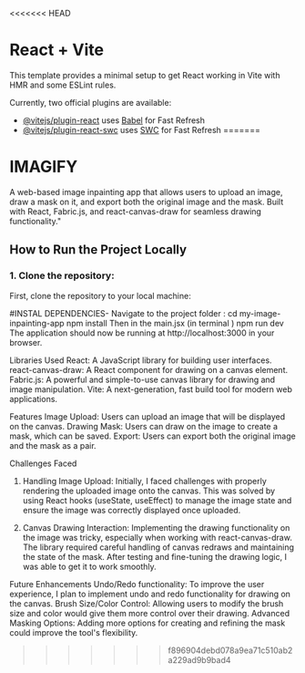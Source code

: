 <<<<<<< HEAD
# React + Vite

This template provides a minimal setup to get React working in Vite with HMR and some ESLint rules.

Currently, two official plugins are available:

- [@vitejs/plugin-react](https://github.com/vitejs/vite-plugin-react/blob/main/packages/plugin-react/README.md) uses [Babel](https://babeljs.io/) for Fast Refresh
- [@vitejs/plugin-react-swc](https://github.com/vitejs/vite-plugin-react-swc) uses [SWC](https://swc.rs/) for Fast Refresh
=======
# IMAGIFY
A web-based image inpainting app that allows users to upload an image, draw a mask on it, and export both the original image and the mask. Built with React, Fabric.js, and react-canvas-draw for seamless drawing functionality."


## How to Run the Project Locally

### 1. Clone the repository:
First, clone the repository to your local machine:

#INSTAL DEPENDENCIES-  Navigate to the project folder  : cd my-image-inpainting-app
                        npm install
                        Then in the main.jsx (in terminal ) npm run dev
The application should now be running at http://localhost:3000 in your browser.

Libraries Used
React: A JavaScript library for building user interfaces.
react-canvas-draw: A React component for drawing on a canvas element.
Fabric.js: A powerful and simple-to-use canvas library for drawing and image manipulation.
Vite: A next-generation, fast build tool for modern web applications.


Features
Image Upload: Users can upload an image that will be displayed on the canvas.
Drawing Mask: Users can draw on the image to create a mask, which can be saved.
Export: Users can export both the original image and the mask as a pair.

Challenges Faced
1. Handling Image Upload:
Initially, I faced challenges with properly rendering the uploaded image onto the canvas. This was solved by using React hooks (useState, useEffect) to manage the image state and ensure the image was correctly displayed once uploaded.

2. Canvas Drawing Interaction:
Implementing the drawing functionality on the image was tricky, especially when working with react-canvas-draw. The library required careful handling of canvas redraws and maintaining the state of the mask. After testing and fine-tuning the drawing logic, I was able to get it to work smoothly.


Future Enhancements
Undo/Redo functionality: To improve the user experience, I plan to implement undo and redo functionality for drawing on the canvas.
Brush Size/Color Control: Allowing users to modify the brush size and color would give them more control over their drawing.
Advanced Masking Options: Adding more options for creating and refining the mask could improve the tool's flexibility.

>>>>>>> f896904debd078a9ea71c510ab2a229ad9b9bad4
